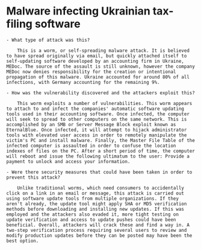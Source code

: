 # Malware infecting Ukrainian tax-filing software

    - What type of attack was this?

        This is a worm, or self-spreading malware attack. It is believed to have spread originally via email, but quickly attached itself to self-updating software developed by an accounting firm in Ukraine, MEDoc. The source of the assault is still unknown, however the company MEDoc now denies responsibility for the creation or intentional propagation of this malware. Ukraine accounted for around 80% of all infections, with Germany accounting for the remaining 9%.

    - How was the vulnerability discovered and the attackers exploit this?

        This worm exploits a number of vulnerabilities. This worm appears to attach to and infect the companies' automatic software updating tools used in their accounting software. Once infected, the computer will seek to spread to other computers on the same network. This is accomplished by an SMB or Server Message Block exploit known as EternalBlue. Once infected, it will attempt to hijack administrator tools with elevated user access in order to remotely manipulate the victim's PC and install malware. Finally, the Master File Table of the infected computer is assaulted in order to confuse the location indexes of files on the PC. After a short period of time, the computer will reboot and issue the following ultimatum to the user: Provide a payment to unlock and access your information.

    - Were there security measures that could have been taken in order to prevent this attack?

        Unlike traditional worms, which need consumers to accidentally click on a link in an email or message, this attack is carried out using software update tools from multiple organizations. If they aren't already, the update tool might apply SHA or MD5 verification methods before downloading and installing new updates. If this was employed and the attackers also evaded it, more tight testing on update verification and access to update pushes could have been beneficial. Overall, attackers will crack these and find a way in. A two-step verification process requiring several users to review and modify production updates before they can be posted may have been the best option.
